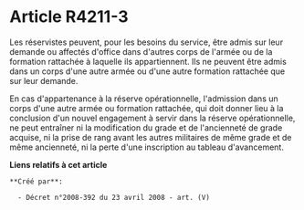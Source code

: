 # Article R4211-3

Les réservistes peuvent, pour les besoins du service, être admis sur leur demande ou affectés d'office dans d'autres corps de
l'armée ou de la formation rattachée à laquelle ils appartiennent. Ils ne peuvent être admis dans un corps d'une autre armée
ou d'une autre formation rattachée que sur leur demande.

En cas d'appartenance à la réserve opérationnelle, l'admission dans un corps d'une autre armée ou formation rattachée, qui
doit donner lieu à la conclusion d'un nouvel engagement à servir dans la réserve opérationnelle, ne peut entraîner ni la
modification du grade et de l'ancienneté de grade acquise, ni la prise de rang avant les autres militaires de même grade et
de même ancienneté, ni la perte d'une inscription au tableau d'avancement.

**Liens relatifs à cet article**

	**Créé par**:

	  - Décret n°2008-392 du 23 avril 2008 - art. (V)
